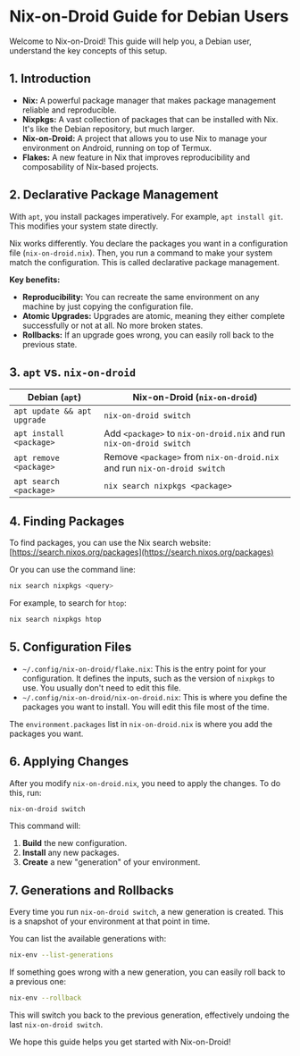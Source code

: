 # Nix-on-Droid Guide for Debian Users

Welcome to Nix-on-Droid! This guide will help you, a Debian user, understand the key concepts of this setup.

## 1. Introduction

*   **Nix:** A powerful package manager that makes package management reliable and reproducible.
*   **Nixpkgs:** A vast collection of packages that can be installed with Nix. It's like the Debian repository, but much larger.
*   **Nix-on-Droid:** A project that allows you to use Nix to manage your environment on Android, running on top of Termux.
*   **Flakes:** A new feature in Nix that improves reproducibility and composability of Nix-based projects.

## 2. Declarative Package Management

With `apt`, you install packages imperatively. For example, `apt install git`. This modifies your system state directly.

Nix works differently. You declare the packages you want in a configuration file (`nix-on-droid.nix`). Then, you run a command to make your system match the configuration. This is called declarative package management.

**Key benefits:**

*   **Reproducibility:** You can recreate the same environment on any machine by just copying the configuration file.
*   **Atomic Upgrades:** Upgrades are atomic, meaning they either complete successfully or not at all. No more broken states.
*   **Rollbacks:** If an upgrade goes wrong, you can easily roll back to the previous state.

## 3. `apt` vs. `nix-on-droid`

| Debian (`apt`)                  | Nix-on-Droid (`nix-on-droid`) |
| ------------------------------- | ----------------------------- |
| `apt update && apt upgrade`     | `nix-on-droid switch`         |
| `apt install <package>`         | Add `<package>` to `nix-on-droid.nix` and run `nix-on-droid switch` |
| `apt remove <package>`          | Remove `<package>` from `nix-on-droid.nix` and run `nix-on-droid switch` |
| `apt search <package>`          | `nix search nixpkgs <package>` |

## 4. Finding Packages

To find packages, you can use the Nix search website: [https://search.nixos.org/packages](https://search.nixos.org/packages)

Or you can use the command line:

```bash
nix search nixpkgs <query>
```

For example, to search for `htop`:

```bash
nix search nixpkgs htop
```

## 5. Configuration Files

*   `~/.config/nix-on-droid/flake.nix`: This is the entry point for your configuration. It defines the inputs, such as the version of `nixpkgs` to use. You usually don't need to edit this file.
*   `~/.config/nix-on-droid/nix-on-droid.nix`: This is where you define the packages you want to install. You will edit this file most of the time.

The `environment.packages` list in `nix-on-droid.nix` is where you add the packages you want.

## 6. Applying Changes

After you modify `nix-on-droid.nix`, you need to apply the changes. To do this, run:

```bash
nix-on-droid switch
```

This command will:

1.  **Build** the new configuration.
2.  **Install** any new packages.
3.  **Create** a new "generation" of your environment.

## 7. Generations and Rollbacks

Every time you run `nix-on-droid switch`, a new generation is created. This is a snapshot of your environment at that point in time.

You can list the available generations with:

```bash
nix-env --list-generations
```

If something goes wrong with a new generation, you can easily roll back to a previous one:

```bash
nix-env --rollback
```

This will switch you back to the previous generation, effectively undoing the last `nix-on-droid switch`.

We hope this guide helps you get started with Nix-on-Droid!
